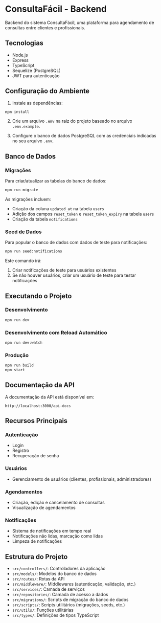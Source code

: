 # ConsultaFácil - Backend

Backend do sistema ConsultaFácil, uma plataforma para agendamento de consultas entre clientes e profissionais.

## Tecnologias

- Node.js
- Express
- TypeScript
- Sequelize (PostgreSQL)
- JWT para autenticação

## Configuração do Ambiente

1. Instale as dependências:

```bash
npm install
```

2. Crie um arquivo `.env` na raiz do projeto baseado no arquivo `.env.example`.

3. Configure o banco de dados PostgreSQL com as credenciais indicadas no seu arquivo `.env`.

## Banco de Dados

### Migrações

Para criar/atualizar as tabelas do banco de dados:

```bash
npm run migrate
```

As migrações incluem:
- Criação da coluna `updated_at` na tabela `users`
- Adição dos campos `reset_token` e `reset_token_expiry` na tabela `users`
- Criação da tabela `notifications`

### Seed de Dados

Para popular o banco de dados com dados de teste para notificações:

```bash
npm run seed:notifications
```

Este comando irá:
1. Criar notificações de teste para usuários existentes
2. Se não houver usuários, criar um usuário de teste para testar notificações

## Executando o Projeto

### Desenvolvimento

```bash
npm run dev
```

### Desenvolvimento com Reload Automático

```bash
npm run dev:watch
```

### Produção

```bash
npm run build
npm start
```

## Documentação da API

A documentação da API está disponível em:

```
http://localhost:3000/api-docs
```

## Recursos Principais

### Autenticação
- Login
- Registro
- Recuperação de senha

### Usuários
- Gerenciamento de usuários (clientes, profissionais, administradores)

### Agendamentos
- Criação, edição e cancelamento de consultas
- Visualização de agendamentos

### Notificações
- Sistema de notificações em tempo real
- Notificações não lidas, marcação como lidas
- Limpeza de notificações

## Estrutura do Projeto

- `src/controllers/`: Controladores da aplicação
- `src/models/`: Modelos do banco de dados
- `src/routes/`: Rotas da API
- `src/middleware/`: Middlewares (autenticação, validação, etc.)
- `src/services/`: Camada de serviços
- `src/repositories/`: Camada de acesso a dados
- `src/migrations/`: Scripts de migração do banco de dados
- `src/scripts/`: Scripts utilitários (migrações, seeds, etc.)
- `src/utils/`: Funções utilitárias
- `src/types/`: Definições de tipos TypeScript 